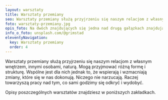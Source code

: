 ```yaml
---
layout: warsztaty
title: Warsztaty przemiany
seo: Warsztaty przemiany służą przyjrzeniu się naszym relacjom z własnym wnętrzem, innymi osobami, naturą. Wspierają i wzmacniają zmiany, które się w nas dokonują.
foto: warsztaty-przemiany.jpg
opis_foto: Na dwóch znajdujących się jedna nad drugą gałązkach znajdują się kokony motyli. Na niższej z gałązek przysiadł motyl, który przeszedł już metamorfozę.
info_o_foto: unsplash.com/@grimstad
eleventyNavigation:
  key: Warsztaty przemiany
  order: 4
---
```

Warsztaty przemiany służą przyjrzeniu się naszym relacjom z własnym wnętrzem, innymi osobami, naturą. Mogą przyjmować różną formę i strukturę. Wspólne jest dla nich jednak to, że wspierają i wzmacniają zmiany, które się w nas dokonują. Niczego nie narzucają. Raczej towarzyszą pracy nad tym, co sami godzimy się odkryć i wydobyć.

Opisy poszczególnych warsztatów znajdziesz w poniższych zakładkach.